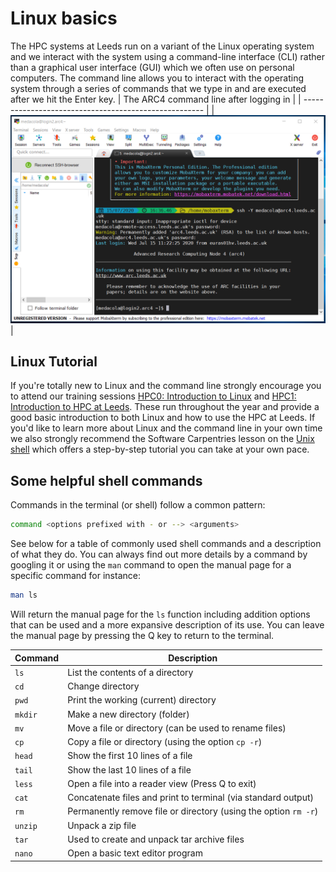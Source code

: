 # Linux basics

The HPC systems at Leeds run on a variant of the Linux operating system and we interact with the system using a command-line interface (CLI) rather than a graphical user interface (GUI) which we often use on personal computers.
The command line allows you to interact with the operating system through a series of commands that we type in and are executed after we hit the Enter key.
| The ARC4 command line after logging in |
| ----------------------------------------------------- |
| ![ARC4 command line after logging in with MobaXTerm](../assets/img/logon/mobaSSH_4.png) |

## Linux Tutorial

If you're totally new to Linux and the command line strongly encourage you to attend our training sessions [HPC0: Introduction to Linux](https://arc.leeds.ac.uk/training/courses/hpc0/) and [HPC1: Introduction to HPC at Leeds](https://arc.leeds.ac.uk/training/courses/hpc1/). These run throughout the year and provide a good basic introduction to both Linux and how to use the HPC at Leeds. If you'd like to learn more about Linux and the command line in your own time we also strongly recommend the Software Carpentries lesson on the [Unix shell](http://swcarpentry.github.io/shell-novice/) which offers a step-by-step tutorial you can take at your own pace.

## Some helpful shell commands

Commands in the terminal (or shell) follow a common pattern:

```bash
command <options prefixed with - or --> <arguments>
```

See below for a table of commonly used shell commands and a description of what they do. You can always find out more details by a command by googling it or using the `man` command to open the manual page for a specific command for instance:

```bash
man ls
```

Will return the manual page for the `ls` function including addition options that can be used and a more expansive description of its use. You can leave the manual page by pressing the Q key to return to the terminal.

| Command | Description                                                     |
| ------- | --------------------------------------------------------------- |
| `ls`    | List the contents of a directory                                |
| `cd`    | Change directory                                                |
| `pwd`   | Print the working (current) directory                           |
| `mkdir` | Make a new directory (folder)                                   |
| `mv`    | Move a file or directory (can be used to rename files)          |
| `cp`    | Copy a file or directory (using the option `cp -r`)             |
| `head`  | Show the first 10 lines of a file                               |
| `tail`  | Show the last 10 lines of a file                                |
| `less`  | Open a file into a reader view (Press Q to exit)                |
| `cat`   | Concatenate files and print to terminal (via standard output)   |
| `rm`    | Permanently remove file or directory (using the option `rm -r`) |
| `unzip` | Unpack a zip file                                               |
| `tar`   | Used to create and unpack tar archive files                     |
| `nano`  | Open a basic text editor program                                |
